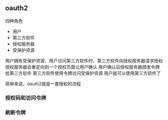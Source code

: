 ## oauth2
四种角色
- 用户
- 第三方软件
- 授权服务器
- 受保护资源

用户拥有受保护资源，用户访问第三方软件时，第三方软件向授权服务器请求授权
授权服务器会重定向到一个授权页面让用户确认
用户确认后授权服务器颁发令牌给第三方软件
第三方软件使用令牌访问受保护资源
用户就可以使用第三方软件了

简单来说，oauth2就是一套授权的流程


### 授权码和访问令牌

### 刷新令牌
